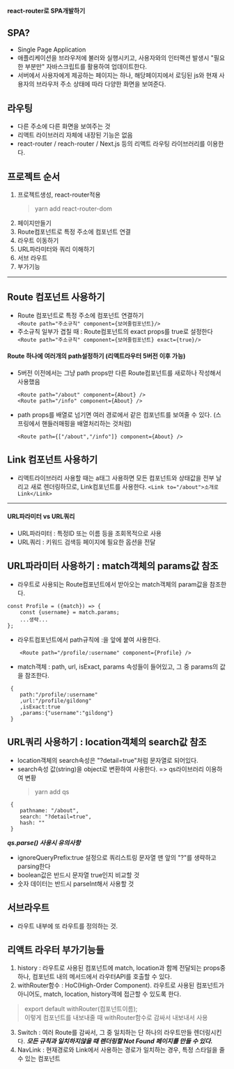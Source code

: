 #### react-router로 SPA개발하기

## SPA?
- Single Page Application
- 애플리케이션을 브라우저에 불러와 실행시키고, 사용자와의 인터랙션 발생시 "필요한 부분만" 자바스크립트를 활용하여 업데이트한다.
- 서버에서 사용자에게 제공하는 페이지는 하나, 해당페이지에서 로딩된 js와 현재 사용자의 브라우저 주소 상태에 따라 다양한 화면을 보여준다.

## 라우팅
- 다른 주소에 다른 화면을 보여주는 것 
- 리액트 라이브러리 자체에 내장된 기능은 없음
- react-router / reach-router / Next.js 등의 리액트 라우팅 라이브러리를 이용한다. 



## 프로젝트 순서
1. 프로젝트생성, react-router적용 
    >yarn add react-router-dom
2. 페이지만들기
3. Route컴포넌트로 특정 주소에 컴포넌트 연결
4. 라우트 이동하기
5. URL파라미터와 쿼리 이해하기
6. 서브 라우트
7. 부가기능

---

## Route 컴포넌트 사용하기
- Route 컴포넌트로 특정 주소에 컴포넌트 연결하기   
  `<Route path="주소규칙" component={보여줄컴포넌트}/>`
- 주소규칙 일부가 겹칠 때 : Route컴포넌트의 exact props를 true로 설정한다
  `<Route path="주소규칙" component={보여줄컴포넌트} exact={true}/>`
#### Route 하나에 여러개의 path설정하기 (리액트라우터 5버전 이후 가능)
- 5버전 이전에서는 그냥 path props만 다른 Route컴포넌트를 새로하나 작성해서 사용했음 
    ```
    <Route path="/about" component={About} />
    <Route path="/info" component={About} /> 
    ```
- path props를 배열로 넘기면 여러 경로에서 같은 컴포넌트를 보여줄 수 있다. (스프링에서 핸들러매핑을 배열처리하는 것처럼)
    ```
    <Route path={["/about","/info"]} component={About} />
    ```


## Link 컴포넌트 사용하기
- 리액트라이브러리 사용할 때는 a태그 사용하면 모든 컴포넌트와 상태값을 전부 날리고 새로 렌더링하므로, Link컴포넌트를 사용한다.
`<Link to="/about">소개로 Link</Link>`

---

#### URL파라미터 vs URL쿼리
- URL파라미터 : 특정ID 또는 이름 등을 조회목적으로 사용
- URL쿼리 : 키워드 검색등 페이지에 필요한 옵션을 전달

## URL파라미터 사용하기 : match객체의 params값 참조
- 라우트로 사용되는 Route컴포넌트에서 받아오는 match객체의 param값을 참조한다.
```
const Profile = ({match}) => {
    const {username} = match.params;
    ...생략...
};
```
- 라우트컴포넌트에서 path규칙에 :을 앞에 붙여 사용한다.
```
    <Route path="/profile/:username" component={Profile} />
```
- match객체 : path, url, isExact, params 속성들이 들어있고, 그 중 params의 값을 참조한다.
```
 { 
    path:"/profile/:username"
    ,url:"/profile/gildong"
    ,isExact:true
    ,params:{"username":"gildong"}
 }
```

## URL쿼리 사용하기 : location객체의 search값 참조
- location객체의 search속성은 "?detail=true"처럼 문자열로 되어있다.
- search속성 값(string)을 object로 변환하여 사용한다. => qs라이브러리 이용하여 변황
    > yarn add qs
```
 {
    pathname: "/about",
    search: "?detail=true",
    hash: ""
 }
```
***qs.parse() 사용시 유의사항***
- ignoreQueryPrefix:true 설정으로 쿼리스트링 문자열 맨 앞의 "?"를 생략하고 parsing한다
- boolean값은 반드시 문자열 true인지 비교할 것
- 숫자 데이터는 반드시 parseInt해서 사용할 것

## 서브라우트 
- 라우트 내부에 또 라우트를 정의하는 것.

## 리액트 라우터 부가기능들 
1. history : 라우트로 사용된 컴포넌트에 match, location과 함께 전달되는 props중 하나, 컴포넌트 내의 메서드에서 라우터API를 호출할 수 있다.
2. withRouter함수 : HoC(High-Order Component). 라우트로 사용된 컴포넌트가 아니어도, match, location, history객에 접근할 수 있도록 한다.
> export default withRouter(컴포넌트이름);    
이렇게 컴포넌트를 내보내줄 때 withRouter함수로 감싸서 내보내서 사용
3. Switch : 여러 Route를 감싸서, 그 중 일치하는 단 하나의 라우트만들 렌더링시킨다. 
 ***모든 규칙과 일치하지않을 때 렌더링할 Not Found 페이지를 만들 수 있다.***
4. NavLink : 현재경로와 Link에서 사용하는 경로가 일치하는 경우, 특정 스타일을 줄 수 있는 컴포넌트

